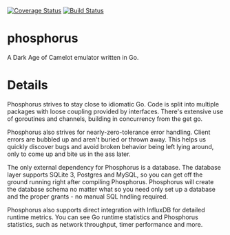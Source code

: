 [![Coverage Status](https://coveralls.io/repos/tobz/phosphorus/badge.png?branch=master)](https://coveralls.io/r/tobz/phosphorus?branch=master) [![Build Status](https://drone.io/github.com/tobz/phosphorus/status.png)](https://drone.io/github.com/tobz/phosphorus/latest)

phosphorus
===========

A Dark Age of Camelot emulator written in Go.  


Details
===========

Phosphorus strives to stay close to idiomatic Go.  Code is split into multiple packages with loose coupling provided by interfaces.  There's extensive use of goroutines and channels, building in concurrency from the get go.

Phosphorus also strives for nearly-zero-tolerance error handling.  Client errors are bubbled up and aren't buried or thrown away.  This helps us quickly discover bugs and avoid broken behavior being left lying around, only to come up and bite us in the ass later.

The only external dependency for Phosphorus is a database.  The database layer supports SQLite 3, Postgres and MySQL, so you can get off the ground running right after compiling Phosphorus.  Phosphorus will create the database schema no matter what so you need only set up a database and the proper grants - no manual SQL hndling required.

Phosphorus also supports direct integration with InfluxDB for detailed runtime metrics.  You can see Go runtime statistics and Phosphorus statistics, such as network throughput, timer performance and more.
